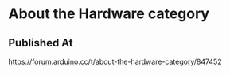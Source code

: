 # About the Hardware category

## Published At

https://forum.arduino.cc/t/about-the-hardware-category/847452

